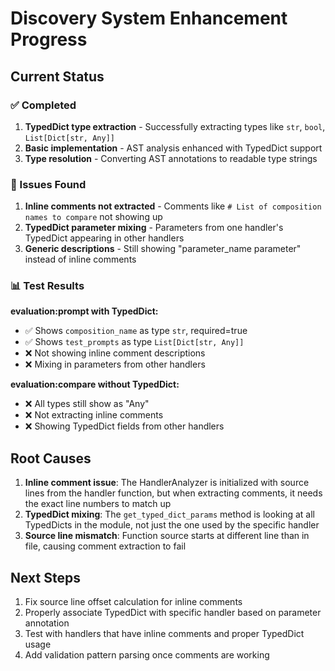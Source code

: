 # Discovery System Enhancement Progress

## Current Status

### ✅ Completed
1. **TypedDict type extraction** - Successfully extracting types like `str`, `bool`, `List[Dict[str, Any]]`
2. **Basic implementation** - AST analysis enhanced with TypedDict support
3. **Type resolution** - Converting AST annotations to readable type strings

### 🔧 Issues Found
1. **Inline comments not extracted** - Comments like `# List of composition names to compare` not showing up
2. **TypedDict parameter mixing** - Parameters from one handler's TypedDict appearing in other handlers
3. **Generic descriptions** - Still showing "parameter_name parameter" instead of inline comments

### 📊 Test Results

**evaluation:prompt with TypedDict:**
- ✅ Shows `composition_name` as type `str`, required=true
- ✅ Shows `test_prompts` as type `List[Dict[str, Any]]`
- ❌ Not showing inline comment descriptions
- ❌ Mixing in parameters from other handlers

**evaluation:compare without TypedDict:**
- ❌ All types still show as "Any"
- ❌ Not extracting inline comments
- ❌ Showing TypedDict fields from other handlers

## Root Causes

1. **Inline comment issue**: The HandlerAnalyzer is initialized with source lines from the handler function, but when extracting comments, it needs the exact line numbers to match up
2. **TypedDict mixing**: The `get_typed_dict_params` method is looking at all TypedDicts in the module, not just the one used by the specific handler
3. **Source line mismatch**: Function source starts at different line than in file, causing comment extraction to fail

## Next Steps

1. Fix source line offset calculation for inline comments
2. Properly associate TypedDict with specific handler based on parameter annotation
3. Test with handlers that have inline comments and proper TypedDict usage
4. Add validation pattern parsing once comments are working